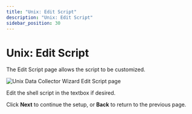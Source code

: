 ```yaml
---
title: "Unix: Edit Script"
description: "Unix: Edit Script"
sidebar_position: 30
---
```


# Unix: Edit Script

The Edit Script page allows the script to be customized.

![Unix Data Collector Wizard Edit Script page](/images/accessanalyzer/11.6/admin/datacollector/unix/editscript.webp)

Edit the shell script in the textbox if desired.

Click **Next** to continue the setup, or **Back** to return to the previous page.
